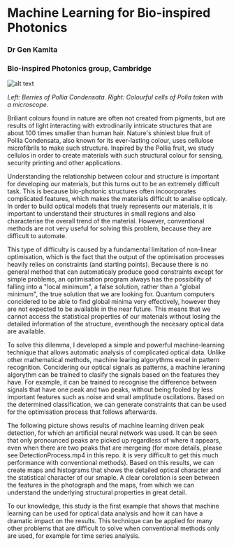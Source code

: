 Machine Learning for Bio-inspired Photonics
==================================
### Dr Gen Kamita
### Bio-inspired Photonics group, Cambridge

![alt text](https://dl.dropboxusercontent.com/u/3543207/polliaFruit.png "Fruit of Pollia Condensata")

*Left: Berries of Pollia Condensata. Right: Colourful cells of Polia taken with a microscope.*

Briliant colours found in nature are often not created from pigments, but are results of light interacting with extrodinarily intricate structures that are about 100 times smaller than human hair. Nature's shiniest blue fruit of Pollia Condensata, also known for its ever-lasting colour, uses cellulose microfibrils to make such structure. Inspired by the Pollia fruit, we study cellulos in order to create materials with such structural colour for sensing, security printing and other applications.

Understanding the relationship between colour and structure is important for developing our materials, but this turns out to be an extremely difficult task. This is because bio-photonic structures often incoorporates complicated features, which makes the materials difficult to analise opticaly. In order to build optical models that truely represents our materials, it is important to understand their structures in small regions and also characterise the overall trend of the material. However, conventional methods are not very useful for solving this problem, because they are difficult to automate. 

This type of difficulty is caused by a fundamental limitation of non-linear optimisation, which is the fact that the output of the optimisation processes heavily relies on constraints (and starting points). Because there is no general method that can automaticaly produce good constraints except for simple problems, an optimisation program always has the possibility of falling into a "local minimum", a false solution, rather than a "global minimum", the true solution that we are looking for. Quantum computers concidered to be able to find global minima very effectively, however they are not expected to be available in the near future. This means that we cannot access the statistical properties of our materials without losing the detailed information of the structure, eventhough the necesary optical data are available. 

To solve this dilemma, I developed a simple and powerful machine-learning technique that allows automatic analysis of complicated optical data. Unlike other mathematical methods, machine learing algorythms excel in pattern recognition. Concidering our optical signals as patterns, a machine leraning algorythm can be trained to clasify the signals based on the features they have. For example, it can be trained to recognise the difference between signals that have one peak and two peaks, without being fooled by less important features such as noise and small amplitude oscilations. Based on the determined classification, we can generate constraints that can be used for the optimisation process that follows afterwards.

The following picture shows results of machine learning driven peak detection, for which an artificial neural network was used. It can be seen that only pronounced peaks are picked up regardless of where it appears, even when there are two peaks that are mergeing (for more details, please see DetectionProcess.mp4 in this repo. it is very difficult to get this much performance with conventional methods). Based on this results, we can create maps and histograms that shows the detailed optical character and the statistical character of our smaple. A clear corelation is seen between the features in the photograph and the maps, from which we can understand the underlying structural properties in great detail.

To our knowledge, this study is the first example that shows that machine learning can be used for optical data analysis and how it can have a dramatic impact on the results. This technique can be applied for many other problems that are difficult to solve when conventional methods only are used, for example for time series analysis.
